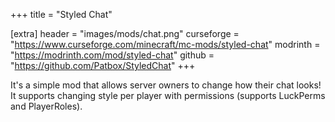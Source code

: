 +++
title = "Styled Chat"

[extra]
header = "images/mods/chat.png"
curseforge = "https://www.curseforge.com/minecraft/mc-mods/styled-chat"
modrinth = "https://modrinth.com/mod/styled-chat"
github = "https://github.com/Patbox/StyledChat"
+++

It's a simple mod that allows server owners to change how their chat looks! It supports changing style per player with permissions (supports LuckPerms and PlayerRoles).